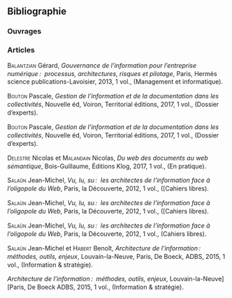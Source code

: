## Bibliographie

### Ouvrages

### Articles

<div class="csl-bib-body" style="line-height: 1.35; ">
  <div class="csl-entry" style="margin-bottom: 1em;"><span style="font-variant:small-caps;">Balantzian </span> Gérard, <i>Gouvernance de l’information pour l’entreprise numérique :&nbsp; processus, architectures, risques et pilotage</i>, Paris, Hermès science publications-Lavoisier, 2013, 1 vol., (Management et informatique).</div>
  <div class="csl-entry" style="margin-bottom: 1em;"><span style="font-variant:small-caps;">Bouton </span> Pascale, <i>Gestion de l’information et de la documentation dans les collectivités</i>, Nouvelle éd, Voiron, Territorial éditions, 2017, 1 vol., (Dossier d’experts).</div>
  <div class="csl-entry" style="margin-bottom: 1em;"><span style="font-variant:small-caps;">Bouton </span> Pascale, <i>Gestion de l’information et de la documentation dans les collectivités</i>, Nouvelle éd, Voiron, Territorial éditions, 2017, 1 vol., (Dossier d’experts).</div>
  <div class="csl-entry" style="margin-bottom: 1em;"><span style="font-variant:small-caps;">Delestre </span> Nicolas et <span style="font-variant:small-caps;">Malandain </span> Nicolas, <i>Du web des documents au web sémantique</i>, Bois-Guillaume, Éditions Klog, 2017, 1 vol., (En pratique).</div>
  <div class="csl-entry" style="margin-bottom: 1em;"><span style="font-variant:small-caps;">Salaün </span> Jean-Michel, <i>Vu, lu, su :&nbsp; les architectes de l’information face à l’oligopole du Web</i>, Paris, la Découverte, 2012, 1 vol., ([Cahiers libres).</div>
  <div class="csl-entry" style="margin-bottom: 1em;"><span style="font-variant:small-caps;">Salaün </span> Jean-Michel, <i>Vu, lu, su :&nbsp; les architectes de l’information face à l’oligopole du Web</i>, Paris, la Découverte, 2012, 1 vol., ([Cahiers libres).</div>
  <div class="csl-entry" style="margin-bottom: 1em;"><span style="font-variant:small-caps;">Salaün </span> Jean-Michel, <i>Vu, lu, su :&nbsp; les architectes de l’information face à l’oligopole du Web</i>, Paris, la Découverte, 2012, 1 vol., (Cahiers libres).</div>
  <div class="csl-entry" style="margin-bottom: 1em;"><span style="font-variant:small-caps;">Salaün</span> Jean-Michel et <span style="font-variant:small-caps;">Habert </span> Benoît, <i>Architecture de l’information :&nbsp; méthodes, outils, enjeux</i>, Louvain-la-Neuve, Paris, De Boeck, ADBS, 2015, 1 vol., (Information &amp; stratégie).</div>
  <div class="csl-entry"><i>Architecture de l’information :&nbsp; méthodes, outils, enjeux</i>, Louvain-la-Neuve] [Paris, De Boeck ADBS, 2015, 1 vol., (Information &amp; stratégie).</div>
</div>
